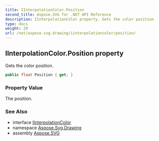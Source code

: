 ```yaml
---
title: IInterpolationColor.Position
second_title: Aspose.SVG for .NET API Reference
description: IInterpolationColor property. Gets the color position
type: docs
weight: 20
url: /net/aspose.svg.drawing/iinterpolationcolor/position/
---
```

## IInterpolationColor.Position property

Gets the color position.

```csharp
public float Position { get; }
```

### Property Value

The position.

### See Also

* interface [IInterpolationColor](../)
* namespace [Aspose.Svg.Drawing](../../../aspose.svg.drawing/)
* assembly [Aspose.SVG](../../../)
